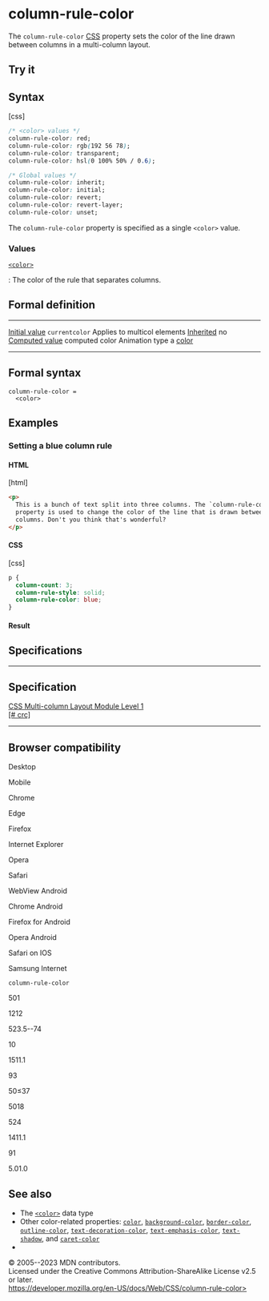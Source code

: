 column-rule-color
=================

The `column-rule-color`
[CSS](https://developer.mozilla.org/en-US/docs/Web/CSS) property sets
the color of the line drawn between columns in a multi-column layout.

Try it
------

Syntax
------

[css]

```css
/* <color> values */
column-rule-color: red;
column-rule-color: rgb(192 56 78);
column-rule-color: transparent;
column-rule-color: hsl(0 100% 50% / 0.6);

/* Global values */
column-rule-color: inherit;
column-rule-color: initial;
column-rule-color: revert;
column-rule-color: revert-layer;
column-rule-color: unset;
```

The `column-rule-color` property is specified as a single `<color>`
value.

### Values

[`<color>`](color_value.md)

:   The color of the rule that separates columns.

Formal definition
-----------------

  ---------------------------------- --------------------------------------
  [Initial value](initial_value.md)     `currentcolor`
  Applies to                         multicol elements
  [Inherited](inheritance.md)           no
  [Computed value](computed_value.md)   computed color
  Animation type                     a [color](color_value.md#interpolation)
  ---------------------------------- --------------------------------------

Formal syntax
-------------

```
column-rule-color = 
  <color>  
```

Examples
--------

### Setting a blue column rule

#### HTML

[html]

```html
<p>
  This is a bunch of text split into three columns. The `column-rule-color`
  property is used to change the color of the line that is drawn between
  columns. Don't you think that's wonderful?
</p>
```

#### CSS

[css]

```css
p {
  column-count: 3;
  column-rule-style: solid;
  column-rule-color: blue;
}
```

#### Result

Specifications
--------------

  -----------------------------------------------------------------------

Specification
  -----------------------------------------------------------------------

  [CSS Multi-column Layout Module Level 1\
  [\# crc]](https://drafts.csswg.org/css-multicol/#crc)

  -----------------------------------------------------------------------

Browser compatibility
---------------------

Desktop

Mobile

Chrome

Edge

Firefox

Internet Explorer

Opera

Safari

WebView Android

Chrome Android

Firefox for Android

Opera Android

Safari on IOS

Samsung Internet

`column-rule-color`

501

1212

523.5--74

10

1511.1

93

50≤37

5018

524

1411.1

91

5.01.0

See also
--------

- The [`<color>`](color_value.md) data type
- Other color-related properties: [`color`](_Resources/Markup%20And%20Styling/css/color.md),
    [`background-color`](background-color.md),
    [`border-color`](border-color.md), [`outline-color`](outline-color.md),
    [`text-decoration-color`](text-decoration-color.md),
    [`text-emphasis-color`](text-emphasis-color.md),
    [`text-shadow`](text-shadow.md), and [`caret-color`](caret-color.md)
- [](applying_color.md)

© 2005--2023 MDN contributors.\
Licensed under the Creative Commons Attribution-ShareAlike License v2.5
or later.\
https://developer.mozilla.org/en-US/docs/Web/CSS/column-rule-color>
